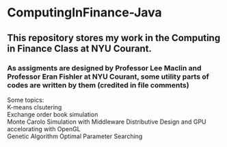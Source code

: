 # ComputingInFinance-Java
## This repository stores my work in the Computing in Finance Class at NYU Courant.
### As assigments are designed by Professor Lee Maclin and Professor Eran Fishler at NYU Courant, some utility parts of codes are written by them (credited in file comments)
Some topics:<br />
K-means clsutering<br />
Exchange order book simulation<br />
Monte Carolo Simulation with Middleware Distributive Design and GPU accelorating with OpenGL<br />
Genetic Algorithm Optimal Parameter Searching
